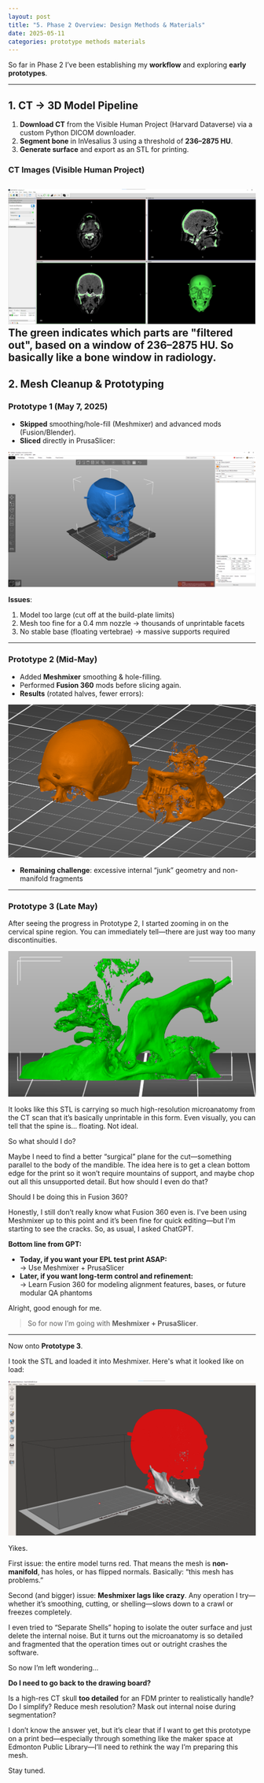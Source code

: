 ```yaml
---
layout: post
title: "5. Phase 2 Overview: Design Methods & Materials"
date: 2025-05-11
categories: prototype methods materials
---
```


So far in Phase 2 I’ve been establishing my **workflow** and exploring **early prototypes**.  

---

## 1. CT → 3D Model Pipeline

1. **Download CT** from the Visible Human Project (Harvard Dataverse) via a custom Python DICOM downloader.  
2. **Segment bone** in InVesalius 3 using a threshold of **236–2875 HU**.  
3. **Generate surface** and export as an STL for printing.  

### CT Images (Visible Human Project)


![Sagittal CT slice used for STL extraction](/assets/ct-sagittal-view.png)
The green indicates which parts are "filtered out", based on a window of 236–2875 HU. So basically like a bone window in radiology.
---

## 2. Mesh Cleanup & Prototyping

### Prototype 1 (May 7, 2025)  
- **Skipped** smoothing/hole-fill (Meshmixer) and advanced mods (Fusion/Blender).  
- **Sliced** directly in PrusaSlicer:  

![Prototype 1 in PrusaSlicer showing oversized and over-detailed mesh](/assets/prototype1-prusaslicer.png)  

**Issues**:  
1. Model too large (cut off at the build-plate limits)  
2. Mesh too fine for a 0.4 mm nozzle → thousands of unprintable facets  
3. No stable base (floating vertebrae) → massive supports required  

---

### Prototype 2 (Mid-May)  
- Added **Meshmixer** smoothing & hole-filling.  
- Performed **Fusion 360** mods before slicing again.  
- **Results** (rotated halves, fewer errors):  

![Prototype 2 cleaned and split halves](/assets/prototype2-cleaned.png)  

- **Remaining challenge**: excessive internal “junk” geometry and non-manifold fragments  

---

### Prototype 3 (Late May)

After seeing the progress in Prototype 2, I started zooming in on the cervical spine region. You can immediately tell—there are just way too many discontinuities.

![Floating vertebrae issues in cervical spine](/assets/floating-spine.png)

It looks like this STL is carrying so much high-resolution microanatomy from the CT scan that it’s basically unprintable in this form. Even visually, you can tell that the spine is... floating. Not ideal.

So what should I do?

Maybe I need to find a better “surgical” plane for the cut—something parallel to the body of the mandible. The idea here is to get a clean bottom edge for the print so it won’t require mountains of support, and maybe chop out all this unsupported detail. But how should I even do that?

Should I be doing this in Fusion 360?

Honestly, I still don’t really know what Fusion 360 even is. I've been using Meshmixer up to this point and it’s been fine for quick editing—but I'm starting to see the cracks. So, as usual, I asked ChatGPT.

**Bottom line from GPT:**

- **Today, if you want your EPL test print ASAP:**  
  → Use Meshmixer + PrusaSlicer  
- **Later, if you want long-term control and refinement:**  
  → Learn Fusion 360 for modeling alignment features, bases, or future modular QA phantoms

Alright, good enough for me.

> So for now I’m going with **Meshmixer + PrusaSlicer**.

---

Now onto **Prototype 3**.

I took the STL and loaded it into Meshmixer. Here's what it looked like on load:

![Meshmixer highlighting non-manifold geometry in red](/assets/meshmixer-non-manifold.png)

Yikes.

First issue: the entire model turns red. That means the mesh is **non-manifold**, has holes, or has flipped normals. Basically: “this mesh has problems.”

Second (and bigger) issue: **Meshmixer lags like crazy**. Any operation I try—whether it’s smoothing, cutting, or shelling—slows down to a crawl or freezes completely.

I even tried to “Separate Shells” hoping to isolate the outer surface and just delete the internal noise. But it turns out the microanatomy is so detailed and fragmented that the operation times out or outright crashes the software.

So now I’m left wondering...

**Do I need to go back to the drawing board?**

Is a high-res CT skull **too detailed** for an FDM printer to realistically handle? Do I simplify? Reduce mesh resolution? Mask out internal noise during segmentation?

I don’t know the answer yet, but it’s clear that if I want to get this prototype on a print bed—especially through something like the maker space at Edmonton Public Library—I’ll need to rethink the way I’m preparing this mesh.

Stay tuned.
